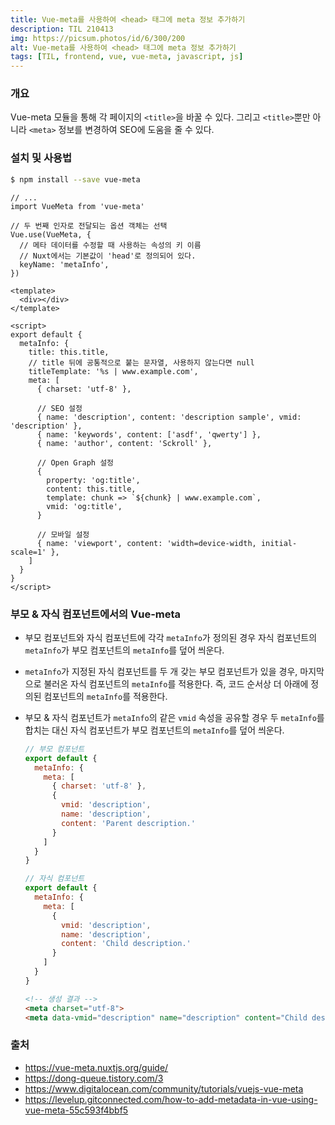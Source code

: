 ```yaml
---
title: Vue-meta를 사용하여 <head> 태그에 meta 정보 추가하기
description: TIL 210413
img: https://picsum.photos/id/6/300/200
alt: Vue-meta를 사용하여 <head> 태그에 meta 정보 추가하기
tags: [TIL, frontend, vue, vue-meta, javascript, js]
---
```


### 개요

Vue-meta 모듈을 통해 각 페이지의 `<title>`을 바꿀 수 있다. 그리고 `<title>`뿐만 아니라 `<meta>` 정보를 변경하여 SEO에 도움을 줄 수 있다.

### 설치 및 사용법

```bash
$ npm install --save vue-meta
```

```js[main.js]
// ...
import VueMeta from 'vue-meta'

// 두 번째 인자로 전달되는 옵션 객체는 선택
Vue.use(VueMeta, {
  // 메타 데이터를 수정할 때 사용하는 속성의 키 이름
  // Nuxt에서는 기본값이 'head'로 정의되어 있다.
  keyName: 'metaInfo',
})
```

```vue[App.vue]
<template>
  <div></div>
</template>

<script>
export default {
  metaInfo: {
    title: this.title,
    // title 뒤에 공통적으로 붙는 문자열, 사용하지 않는다면 null
    titleTemplate: '%s | www.example.com',
    meta: [
      { charset: 'utf-8' },

      // SEO 설정
      { name: 'description', content: 'description sample', vmid: 'description' },
      { name: 'keywords', content: ['asdf', 'qwerty'] },
      { name: 'author', content: 'Sckroll' },

      // Open Graph 설정
      {
        property: 'og:title',
        content: this.title,
        template: chunk => `${chunk} | www.example.com`,
        vmid: 'og:title',
      }

      // 모바일 설정
      { name: 'viewport', content: 'width=device-width, initial-scale=1' },
    ]
  }
}
</script>
```

### 부모 & 자식 컴포넌트에서의 Vue-meta

- 부모 컴포넌트와 자식 컴포넌트에 각각 `metaInfo`가 정의된 경우 자식 컴포넌트의 `metaInfo`가 부모 컴포넌트의 `metaInfo`를 덮어 씌운다.
- `metaInfo`가 지정된 자식 컴포넌트를 두 개 갖는 부모 컴포넌트가 있을 경우, 마지막으로 불러온 자식 컴포넌트의 `metaInfo`를 적용한다. 즉, 코드 순서상 더 아래에 정의된 컴포넌트의 `metaInfo`를 적용한다.
- 부모 & 자식 컴포넌트가 `metaInfo`의 같은 `vmid` 속성을 공유할 경우 두 `metaInfo`를 합치는 대신 자식 컴포넌트가 부모 컴포넌트의 `metaInfo`를 덮어 씌운다.
  
  ```js
  // 부모 컴포넌트
  export default {
    metaInfo: {
      meta: [
        { charset: 'utf-8' },
        {
          vmid: 'description',
          name: 'description',
          content: 'Parent description.'
        }
      ]
    }
  }

  // 자식 컴포넌트
  export default {
    metaInfo: {
      meta: [
        {
          vmid: 'description',
          name: 'description',
          content: 'Child description.'
        }
      ]
    }
  }
  ```

  ```html
  <!-- 생성 결과 -->
  <meta charset="utf-8">
  <meta data-vmid="description" name="description" content="Child description.">
  ```

### 출처

- https://vue-meta.nuxtjs.org/guide/
- https://dong-queue.tistory.com/3
- https://www.digitalocean.com/community/tutorials/vuejs-vue-meta
- https://levelup.gitconnected.com/how-to-add-metadata-in-vue-using-vue-meta-55c593f4bbf5
